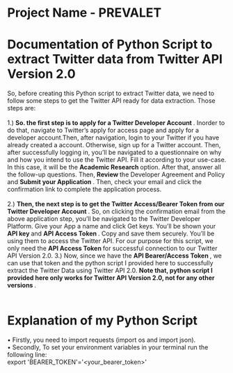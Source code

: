 # Project Name - PREVALET
# Documentation of Python Script to extract Twitter data from Twitter API Version 2.0
So, before creating this Python script to extract Twitter data, we need to follow some steps to get the Twitter API ready for data extraction. Those steps are:</br></br>
1.) <b> So. the first step is to apply for a Twitter Developer Account </b>. Inorder to do that, navigate to Twitter’s apply for access page and apply for a developer account.Then, after navigation, login to your Twitter if you have already created a account. Otherwise, sign up for a Twitter account. Then, after successfully logging in, you’ll be navigated to a questionnaire on why and how you intend to use the Twitter API. Fill it according to your use-case. In this case, it will be the <b> Academic Research </b> option. After that, answer all the follow-up questions. Then, <b> Review </b> the Developer Agreement and Policy and <b> Submit your Application </b>. Then, check your email and click the confirmation link to complete the application process.</br></br>
2.) <b> Then, the next step is to get the Twitter Access/Bearer Token from our Twitter Developer Account </b>. So, on clicking the confirmation email from the above application step, you’ll be navigated to the Twitter Developer Platform. Give your App a name and click Get keys. You’ll be shown your <b> API key </b> and <b> API Access Token </b>. Copy and save them securely. You’ll be using them to access the Twitter API. For our purpose for this script, we only need the <b> API Access Token </b> for successful connection to our Twitter API Version 2.0.
3.) Now, since we have the <b> API Bearer/Access Token </b>, we can use that token and the python script I provided here to successfully extract the Twitter Data using Twitter API 2.0. <b> Note that, python script I provided here only works for Twitter API Version 2.0, not for any other versions </b>. </br></br>
# Explanation of my Python Script</br>
•  Firstly, you need to import requests (import os and import json). </br>
•  Secondly, To set your environment variables in your terminal run the following line:
   </br> export 'BEARER_TOKEN'='<your_bearer_token>'
